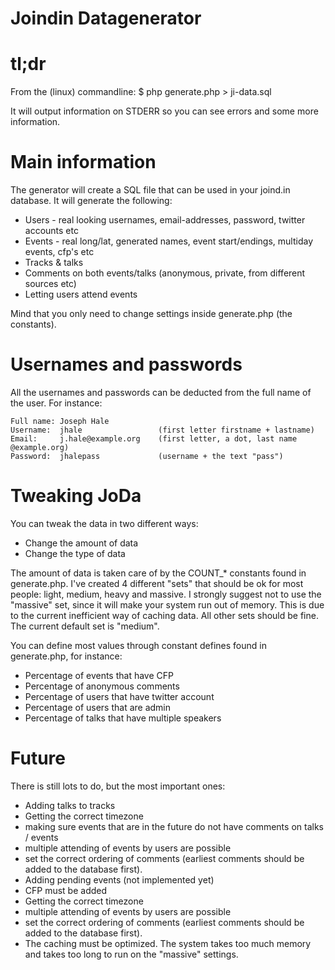 # Joindin Datagenerator 

tl;dr
=====
  From the (linux) commandline:
  $ php generate.php > ji-data.sql

  It will output information on STDERR so you can see errors and some more information.


Main information
================
The generator will create a SQL file that can be used in your joind.in database. It will generate the following:
 - Users - real looking usernames, email-addresses, password, twitter accounts etc
 - Events - real long/lat, generated names, event start/endings, multiday events, cfp's etc
 - Tracks & talks
 - Comments on both events/talks (anonymous, private, from different sources etc)
 - Letting users attend events

Mind that you only need to change settings inside generate.php (the constants).


Usernames and passwords
=======================
All the usernames and passwords can be deducted from the full name of the user. For instance:

    Full name: Joseph Hale
    Username:  jhale                 (first letter firstname + lastname)
    Email:     j.hale@example.org    (first letter, a dot, last name @example.org)
    Password:  jhalepass             (username + the text "pass")


Tweaking JoDa
=============
You can tweak the data in two different ways:
  - Change the amount of data
  - Change the type of data

The amount of data is taken care of by the COUNT_* constants found in generate.php. I've created 4 different "sets"
that should be ok for most people: light, medium, heavy and massive. I strongly suggest not to use the "massive" set,
since it will make your system run out of memory. This is due to the current inefficient way of caching data. All other
sets should be fine. The current default set is "medium".

You can define most values through constant defines found in generate.php, for instance:
 - Percentage of events that have CFP
 - Percentage of anonymous comments
 - Percentage of users that have twitter account
 - Percentage of users that are admin
 - Percentage of talks that have multiple speakers


Future
======
There is still lots to do, but the most important ones:
 - Adding talks to tracks
 - Getting the correct timezone
 - making sure events that are in the future do not have comments on talks / events
 - multiple attending of events by users are possible
 - set the correct ordering of comments (earliest comments should be added to the database first).
 - Adding pending events (not implemented yet)
 - CFP must be added
 - Getting the correct timezone
 - multiple attending of events by users are possible
 - set the correct ordering of comments (earliest comments should be added to the database first).
 - The caching must be optimized. The system takes too much memory and takes too long to run on the "massive" settings.
